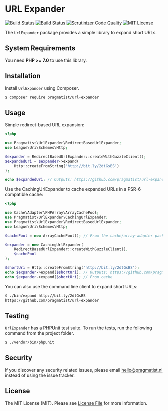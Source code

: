 # URL Expander

[![Build Status](https://travis-ci.org/pragmatist/url-expander.svg)](https://travis-ci.org/pragmatist/url-expander)
[![Build Status](https://scrutinizer-ci.com/g/pragmatist/url-expander/badges/build.png?b=master)](https://scrutinizer-ci.com/g/pragmatist/url-expander/build-status/master)
[![Scrutinizer Code Quality](https://scrutinizer-ci.com/g/pragmatist/url-expander/badges/quality-score.png?b=master)](https://scrutinizer-ci.com/g/pragmatist/url-expander/?branch=master)
[![MIT License](https://img.shields.io/badge/license-MIT-brightgreen.svg)](https://github.com/pragmatist/url-expander/blob/master/LICENSE)

The `UrlExpander` package provides a simple library to expand short URLs.

## System Requirements

You need **PHP >= 7.0** to use this library.

## Installation

Install `UrlExpander` using Composer.

```bash
$ composer require pragmatist/url-expander
```

## Usage

Simple redirect-based URL expansion:

```php
<?php

use Pragmatist\UrlExpander\RedirectBasedUrlExpander;
use League\Uri\Schemes\Http;

$expander = RedirectBasedUrlExpander::createWithGuzzleClient();
$expandedUri = $expander->expand(
    Http::createFromString('http://bit.ly/2dtGsBS')
);

echo $expandedUri; // Outputs: https://github.com/pragmatist/url-expander
```

Use the CachingUrlExpander to cache expanded URLs in a PSR-6 compatible cache:

```php
<?php

use Cache\Adapter\PHPArray\ArrayCachePool;
use Pragmatist\UrlExpander\CachingUrlExpander;
use Pragmatist\UrlExpander\RedirectBasedUrlExpander;
use League\Uri\Schemes\Http;

$cachePool = new ArrayCachePool(); // From the cache/array-adapter package

$expander = new CachingUrlExpander(
    RedirectBasedUrlExpander::createWithGuzzleClient(),
    $cachePool
);

$shortUri = Http::createFromString('http://bit.ly/2dtGsBS');
echo $expander->expand($shortUri); // Outputs: https://github.com/pragmatist/url-expander
echo $expander->expand($shortUri); // From cache
```

You can also use the command line client to expand short URLs:

```bash
$ ./bin/expand http://bit.ly/2dtGsBS
https://github.com/pragmatist/url-expander
```

## Testing

`UrlExpander` has a [PHPUnit](https://phpunit.de/) test suite. To run the tests, run the following command from the project folder.

```bash
$ ./vendor/bin/phpunit
```

## Security

If you discover any security related issues, please email hello@pragmatist.nl instead of using the issue tracker.

## License

The MIT License (MIT). Please see [License File](LICENSE) for more information.
